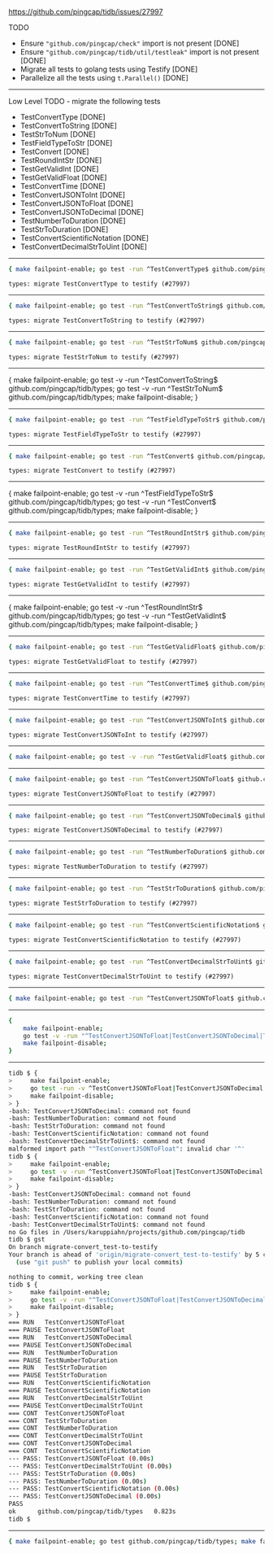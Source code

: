 https://github.com/pingcap/tidb/issues/27997

TODO
- Ensure `"github.com/pingcap/check"` import is not present [DONE]
- Ensure `"github.com/pingcap/tidb/util/testleak"` import is not present [DONE]
- Migrate all tests to golang tests using Testify [DONE]
- Parallelize all the tests using `t.Parallel()` [DONE]

---

Low Level TODO - migrate the following tests
- TestConvertType [DONE]
- TestConvertToString [DONE]
- TestStrToNum [DONE]
- TestFieldTypeToStr [DONE]
- TestConvert [DONE]
- TestRoundIntStr [DONE]
- TestGetValidInt [DONE]
- TestGetValidFloat [DONE]
- TestConvertTime [DONE]
- TestConvertJSONToInt [DONE]
- TestConvertJSONToFloat [DONE]
- TestConvertJSONToDecimal [DONE]
- TestNumberToDuration [DONE]
- TestStrToDuration [DONE]
- TestConvertScientificNotation [DONE]
- TestConvertDecimalStrToUint [DONE]


---

```bash
{ make failpoint-enable; go test -run ^TestConvertType$ github.com/pingcap/tidb/types; make failpoint-disable; }
```

`types: migrate TestConvertType to testify (#27997)`

---

```bash
{ make failpoint-enable; go test -run ^TestConvertToString$ github.com/pingcap/tidb/types; make failpoint-disable; }
```

`types: migrate TestConvertToString to testify (#27997)`

---

```bash
{ make failpoint-enable; go test -run ^TestStrToNum$ github.com/pingcap/tidb/types; make failpoint-disable; }
```

`types: migrate TestStrToNum to testify (#27997)`

---

{ make failpoint-enable; go test -v -run ^TestConvertToString$ github.com/pingcap/tidb/types; go test -v -run ^TestStrToNum$ github.com/pingcap/tidb/types; make failpoint-disable; }

---

```bash
{ make failpoint-enable; go test -run ^TestFieldTypeToStr$ github.com/pingcap/tidb/types; make failpoint-disable; }
```

`types: migrate TestFieldTypeToStr to testify (#27997)`

---

```bash
{ make failpoint-enable; go test -run ^TestConvert$ github.com/pingcap/tidb/types; make failpoint-disable; }
```

`types: migrate TestConvert to testify (#27997)`

---

{ make failpoint-enable; go test -v -run ^TestFieldTypeToStr$ github.com/pingcap/tidb/types; go test -v -run ^TestConvert$ github.com/pingcap/tidb/types; make failpoint-disable; }


---

```bash
{ make failpoint-enable; go test -run ^TestRoundIntStr$ github.com/pingcap/tidb/types; make failpoint-disable; }
```

`types: migrate TestRoundIntStr to testify (#27997)`

---

```bash
{ make failpoint-enable; go test -run ^TestGetValidInt$ github.com/pingcap/tidb/types; make failpoint-disable; }
```

`types: migrate TestGetValidInt to testify (#27997)`

---

{ make failpoint-enable; go test -v -run ^TestRoundIntStr$ github.com/pingcap/tidb/types; go test -v -run ^TestGetValidInt$ github.com/pingcap/tidb/types; make failpoint-disable; }

---

```bash
{ make failpoint-enable; go test -run ^TestGetValidFloat$ github.com/pingcap/tidb/types; make failpoint-disable; }
```

`types: migrate TestGetValidFloat to testify (#27997)`

---

```bash
{ make failpoint-enable; go test -run ^TestConvertTime$ github.com/pingcap/tidb/types; make failpoint-disable; }
```

`types: migrate TestConvertTime to testify (#27997)`

---

```bash
{ make failpoint-enable; go test -run ^TestConvertJSONToInt$ github.com/pingcap/tidb/types; make failpoint-disable; }
```

`types: migrate TestConvertJSONToInt to testify (#27997)`

---

```bash
{ make failpoint-enable; go test -v -run ^TestGetValidFloat$ github.com/pingcap/tidb/types; go test -v -run ^TestConvertTime$ github.com/pingcap/tidb/types; go test -v -run ^TestConvertJSONToInt$ github.com/pingcap/tidb/types; make failpoint-disable; }
```

---

```bash
{ make failpoint-enable; go test -run ^TestConvertJSONToFloat$ github.com/pingcap/tidb/types; make failpoint-disable; }
```

`types: migrate TestConvertJSONToFloat to testify (#27997)`

---

```bash
{ make failpoint-enable; go test -run ^TestConvertJSONToDecimal$ github.com/pingcap/tidb/types; make failpoint-disable; }
```

`types: migrate TestConvertJSONToDecimal to testify (#27997)`

---

```bash
{ make failpoint-enable; go test -run ^TestNumberToDuration$ github.com/pingcap/tidb/types; make failpoint-disable; }
```

`types: migrate TestNumberToDuration to testify (#27997)`

---

```bash
{ make failpoint-enable; go test -run ^TestStrToDuration$ github.com/pingcap/tidb/types; make failpoint-disable; }
```

`types: migrate TestStrToDuration to testify (#27997)`

---

```bash
{ make failpoint-enable; go test -run ^TestConvertScientificNotation$ github.com/pingcap/tidb/types; make failpoint-disable; }
```

`types: migrate TestConvertScientificNotation to testify (#27997)`

---

```bash
{ make failpoint-enable; go test -run ^TestConvertDecimalStrToUint$ github.com/pingcap/tidb/types; make failpoint-disable; }
```

`types: migrate TestConvertDecimalStrToUint to testify (#27997)`

---

```bash
{ make failpoint-enable; go test -run ^TestConvertJSONToFloat$ github.com/pingcap/tidb/types; go test -run ^TestConvertJSONToDecimal$ github.com/pingcap/tidb/types; go test -run ^TestNumberToDuration$ github.com/pingcap/tidb/types; go test -run ^TestStrToDuration$ github.com/pingcap/tidb/types; go test -run ^TestConvertScientificNotation$ github.com/pingcap/tidb/types; go test -run ^TestConvertDecimalStrToUint$ github.com/pingcap/tidb/types; make failpoint-disable; }
```

---

```bash
{
    make failpoint-enable;
    go test -v -run "^TestConvertJSONToFloat|TestConvertJSONToDecimal|TestNumberToDuration|TestStrToDuration|TestConvertScientificNotation|TestConvertDecimalStrToUint$" github.com/pingcap/tidb/types;
    make failpoint-disable;
}
```

---

```bash
tidb $ {
>     make failpoint-enable;
>     go test -run -v ^TestConvertJSONToFloat|TestConvertJSONToDecimal|TestNumberToDuration|TestStrToDuration|TestConvertScientificNotation|TestConvertDecimalStrToUint$ github.com/pingcap/tidb/types;
>     make failpoint-disable;
> }
-bash: TestConvertJSONToDecimal: command not found
-bash: TestNumberToDuration: command not found
-bash: TestStrToDuration: command not found
-bash: TestConvertScientificNotation: command not found
-bash: TestConvertDecimalStrToUint$: command not found
malformed import path "^TestConvertJSONToFloat": invalid char '^'
tidb $ {
>     make failpoint-enable;
>     go test -v -run ^TestConvertJSONToFloat|TestConvertJSONToDecimal|TestNumberToDuration|TestStrToDuration|TestConvertScientificNotation|TestConvertDecimalStrToUint$ github.com/pingcap/tidb/types;
>     make failpoint-disable;
> }
-bash: TestConvertJSONToDecimal: command not found
-bash: TestNumberToDuration: command not found
-bash: TestStrToDuration: command not found
-bash: TestConvertScientificNotation: command not found
-bash: TestConvertDecimalStrToUint$: command not found
no Go files in /Users/karuppiahn/projects/github.com/pingcap/tidb
tidb $ gst
On branch migrate-convert_test-to-testify
Your branch is ahead of 'origin/migrate-convert_test-to-testify' by 5 commits.
  (use "git push" to publish your local commits)

nothing to commit, working tree clean
tidb $ {
>     make failpoint-enable;
>     go test -v -run "^TestConvertJSONToFloat|TestConvertJSONToDecimal|TestNumberToDuration|TestStrToDuration|TestConvertScientificNotation|TestConvertDecimalStrToUint$" github.com/pingcap/tidb/types;
>     make failpoint-disable;
> }
=== RUN   TestConvertJSONToFloat
=== PAUSE TestConvertJSONToFloat
=== RUN   TestConvertJSONToDecimal
=== PAUSE TestConvertJSONToDecimal
=== RUN   TestNumberToDuration
=== PAUSE TestNumberToDuration
=== RUN   TestStrToDuration
=== PAUSE TestStrToDuration
=== RUN   TestConvertScientificNotation
=== PAUSE TestConvertScientificNotation
=== RUN   TestConvertDecimalStrToUint
=== PAUSE TestConvertDecimalStrToUint
=== CONT  TestConvertJSONToFloat
=== CONT  TestStrToDuration
=== CONT  TestNumberToDuration
=== CONT  TestConvertDecimalStrToUint
=== CONT  TestConvertJSONToDecimal
=== CONT  TestConvertScientificNotation
--- PASS: TestConvertJSONToFloat (0.00s)
--- PASS: TestConvertDecimalStrToUint (0.00s)
--- PASS: TestStrToDuration (0.00s)
--- PASS: TestNumberToDuration (0.00s)
--- PASS: TestConvertScientificNotation (0.00s)
--- PASS: TestConvertJSONToDecimal (0.00s)
PASS
ok  	github.com/pingcap/tidb/types	0.823s
tidb $ 
```

---

```bash
{ make failpoint-enable; go test github.com/pingcap/tidb/types; make failpoint-disable; }
```
